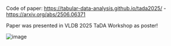 Code of paper: https://tabular-data-analysis.github.io/tada2025/  -  https://arxiv.org/abs/2506.06371 

Paper was presented in VLDB 2025 TaDA Workshop as poster!


![image](https://github.com/user-attachments/assets/13a41836-0f69-4620-bf89-7b541b34a733)
